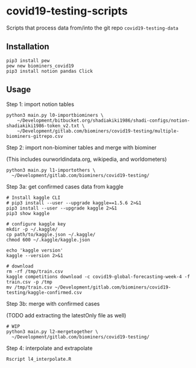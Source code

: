 # covid19-testing-scripts

Scripts that process data from/into the git repo `covid19-testing-data`



## Installation

```
pip3 install pew
pew new biominers_covid19
pip3 install notion pandas Click
```

## Usage

Step 1: import notion tables

```
python3 main.py l0-importbiominers \
    ~/Development/bitbucket.org/shadiakiki1986/shadi-configs/notion-shadiakiki1986-token_v2.txt \
    ~/Development/gitlab.com/biominers/covid19-testing/multiple-biominers-gitrepo.csv 
```

Step 2: import non-biominer tables and merge with biominer

(This includes ourworldindata.org, wikipedia, and worldometers)

```
python3 main.py l1-importothers \
  ~/Development/gitlab.com/biominers/covid19-testing/
```

Step 3a: get confirmed cases data from kaggle

```
# Install kaggle CLI
# pip3 install --user --upgrade kaggle==1.5.6 2>&1
pip3 install --user --upgrade kaggle 2>&1
pip3 show kaggle

# configure kaggle key
mkdir -p ~/.kaggle/
cp path/to/kaggle.json ~/.kaggle/
chmod 600 ~/.kaggle/kaggle.json

echo 'kaggle version'
kaggle --version 2>&1

# download
rm -rf /tmp/train.csv
kaggle competitions download -c covid19-global-forecasting-week-4 -f train.csv -p /tmp
mv /tmp/train.csv ~/Development/gitlab.com/biominers/covid19-testing/kaggle-confirmed.csv
```

Step 3b: merge with confirmed cases

(TODO add extracting the latestOnly file as well)

```
# WIP
python3 main.py l2-mergetogether \
  ~/Development/gitlab.com/biominers/covid19-testing/
```

Step 4: interpolate and extrapolate

```
Rscript l4_interpolate.R
```
